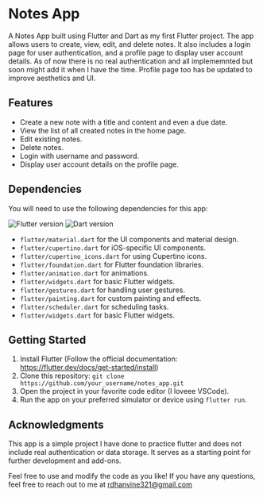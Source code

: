 # Notes App
A Notes App built using Flutter and Dart as my first Flutter project. The app allows users to create, view, edit, and delete notes. It also includes a login page for user authentication, and a profile page to display user account details. As of now there is no real authentication and all implememnted but soon might add it when I have the time. Profile page too has be updated to improve aesthetics and UI.

## Features

- Create a new note with a title and content and even a due date.
- View the list of all created notes in the home page.
- Edit existing notes.
- Delete notes.
- Login with username and password.
- Display user account details on the profile page.

## Dependencies

You will need to use the following dependencies for this app:

![Flutter version](https://img.shields.io/badge/flutter-v2.5.2-blue)
![Dart version](https://img.shields.io/badge/dart-v2.14.3-blue)

- `flutter/material.dart` for the UI components and material design.
- `flutter/cupertino.dart` for iOS-specific UI components.
- `flutter/cupertino_icons.dart` for using Cupertino icons.
- `flutter/foundation.dart` for Flutter foundation libraries.
- `flutter/animation.dart` for animations.
- `flutter/widgets.dart` for basic Flutter widgets.
- `flutter/gestures.dart` for handling user gestures.
- `flutter/painting.dart` for custom painting and effects.
- `flutter/scheduler.dart` for scheduling tasks.
- `flutter/widgets.dart` for basic Flutter widgets.

## Getting Started

1. Install Flutter (Follow the official documentation: https://flutter.dev/docs/get-started/install)
2. Clone this repository: `git clone https://github.com/your_username/notes_app.git`
3. Open the project in your favorite code editor (I loveee VSCode).
4. Run the app on your preferred simulator or device using `flutter run`.

## Acknowledgments

This app is a simple project I have done to practice flutter and does not include real authentication or data storage. It serves as a starting point for further development and add-ons.

Feel free to use and modify the code as you like! If you have any questions, feel free to reach out to me at rdhanvine321@gmail.com

